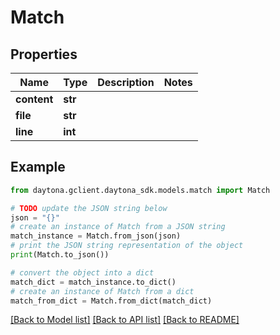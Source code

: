 # Match


## Properties

Name | Type | Description | Notes
------------ | ------------- | ------------- | -------------
**content** | **str** |  | 
**file** | **str** |  | 
**line** | **int** |  | 

## Example

```python
from daytona.gclient.daytona_sdk.models.match import Match

# TODO update the JSON string below
json = "{}"
# create an instance of Match from a JSON string
match_instance = Match.from_json(json)
# print the JSON string representation of the object
print(Match.to_json())

# convert the object into a dict
match_dict = match_instance.to_dict()
# create an instance of Match from a dict
match_from_dict = Match.from_dict(match_dict)
```
[[Back to Model list]](../README.md#documentation-for-models) [[Back to API list]](../README.md#documentation-for-api-endpoints) [[Back to README]](../README.md)



